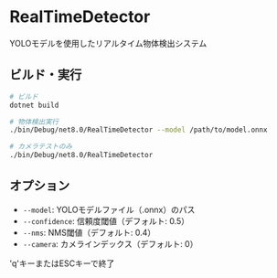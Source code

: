 # RealTimeDetector

YOLOモデルを使用したリアルタイム物体検出システム

## ビルド・実行

```bash
# ビルド
dotnet build

# 物体検出実行
./bin/Debug/net8.0/RealTimeDetector --model /path/to/model.onnx

# カメラテストのみ
./bin/Debug/net8.0/RealTimeDetector
```

## オプション

- `--model`: YOLOモデルファイル（.onnx）のパス
- `--confidence`: 信頼度閾値（デフォルト: 0.5）
- `--nms`: NMS閾値（デフォルト: 0.4）
- `--camera`: カメラインデックス（デフォルト: 0）

'q'キーまたはESCキーで終了
